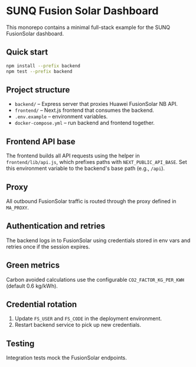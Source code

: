 # SUNQ Fusion Solar Dashboard

This monorepo contains a minimal full-stack example for the SUNQ FusionSolar dashboard.

## Quick start

```bash
npm install --prefix backend
npm test --prefix backend
```

## Project structure

- `backend/` – Express server that proxies Huawei FusionSolar NB API.
- `frontend/` – Next.js frontend that consumes the backend.
- `.env.example` – environment variables.
- `docker-compose.yml` – run backend and frontend together.

## Frontend API base

The frontend builds all API requests using the helper in `frontend/lib/api.js`, which
prefixes paths with `NEXT_PUBLIC_API_BASE`. Set this environment variable to the
backend's base path (e.g., `/api`).

## Proxy

All outbound FusionSolar traffic is routed through the proxy defined in `MA_PROXY`.

## Authentication and retries

The backend logs in to FusionSolar using credentials stored in env vars and retries once if the session expires.

## Green metrics

Carbon avoided calculations use the configurable `CO2_FACTOR_KG_PER_KWH` (default 0.6 kg/kWh).

## Credential rotation

1. Update `FS_USER` and `FS_CODE` in the deployment environment.
2. Restart backend service to pick up new credentials.

## Testing

Integration tests mock the FusionSolar endpoints.
